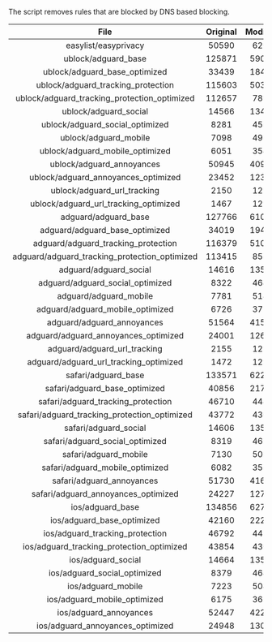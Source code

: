 The script removes rules that are blocked by DNS based blocking.


| File | Original | Modified |
|:----:|:-----:|:-----:|
| easylist/easyprivacy | 50590 | 6265 |
| ublock/adguard_base | 125871 | 59051 |
| ublock/adguard_base_optimized | 33439 | 18472 |
| ublock/adguard_tracking_protection | 115603 | 50362 |
| ublock/adguard_tracking_protection_optimized | 112657 | 7883 |
| ublock/adguard_social | 14566 | 13498 |
| ublock/adguard_social_optimized | 8281 | 4597 |
| ublock/adguard_mobile | 7098 | 4966 |
| ublock/adguard_mobile_optimized | 6051 | 3540 |
| ublock/adguard_annoyances | 50945 | 40982 |
| ublock/adguard_annoyances_optimized | 23452 | 12379 |
| ublock/adguard_url_tracking | 2150 | 1282 |
| ublock/adguard_url_tracking_optimized | 1467 | 1279 |
| adguard/adguard_base | 127766 | 61018 |
| adguard/adguard_base_optimized | 34019 | 19479 |
| adguard/adguard_tracking_protection | 116379 | 51081 |
| adguard/adguard_tracking_protection_optimized | 113415 | 8589 |
| adguard/adguard_social | 14616 | 13555 |
| adguard/adguard_social_optimized | 8322 | 4640 |
| adguard/adguard_mobile | 7781 | 5144 |
| adguard/adguard_mobile_optimized | 6726 | 3711 |
| adguard/adguard_annoyances | 51564 | 41538 |
| adguard/adguard_annoyances_optimized | 24001 | 12676 |
| adguard/adguard_url_tracking | 2155 | 1288 |
| adguard/adguard_url_tracking_optimized | 1472 | 1285 |
| safari/adguard_base | 133571 | 62295 |
| safari/adguard_base_optimized | 40856 | 21731 |
| safari/adguard_tracking_protection | 46710 | 4445 |
| safari/adguard_tracking_protection_optimized | 43772 | 4301 |
| safari/adguard_social | 14606 | 13539 |
| safari/adguard_social_optimized | 8319 | 4627 |
| safari/adguard_mobile | 7130 | 5005 |
| safari/adguard_mobile_optimized | 6082 | 3573 |
| safari/adguard_annoyances | 51730 | 41631 |
| safari/adguard_annoyances_optimized | 24227 | 12746 |
| ios/adguard_base | 134856 | 62798 |
| ios/adguard_base_optimized | 42160 | 22233 |
| ios/adguard_tracking_protection | 46792 | 4452 |
| ios/adguard_tracking_protection_optimized | 43854 | 4308 |
| ios/adguard_social | 14664 | 13571 |
| ios/adguard_social_optimized | 8379 | 4641 |
| ios/adguard_mobile | 7223 | 5046 |
| ios/adguard_mobile_optimized | 6175 | 3611 |
| ios/adguard_annoyances | 52447 | 42241 |
| ios/adguard_annoyances_optimized | 24948 | 13047 |